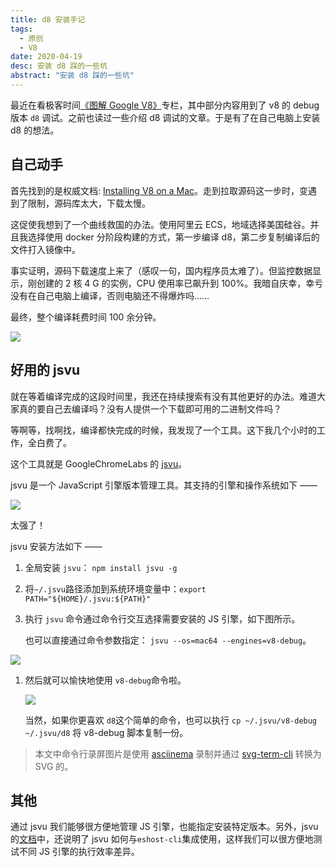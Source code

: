 ```yaml
---
title: d8 安装手记
tags:
  - 原创
  - V8
date: 2020-04-19
desc: 安装 d8 踩的一些坑
abstract: "安装 d8 踩的一些坑"
---
```


最近在看极客时间[《图解 Google V8》](<https://time.geekbang.org/column/intro/296>)专栏，其中部分内容用到了 v8 的 debug 版本 `d8` 调试。之前也读过一些介绍 d8 调试的文章。于是有了在自己电脑上安装 d8 的想法。

## 自己动手

首先找到的是权威文档: [Installing V8 on a Mac](<https://gist.github.com/kevincennis/0cd2138c78a07412ef21>)。走到拉取源码这一步时，变遇到了限制，源码库太大，下载太慢。

这促使我想到了一个曲线救国的办法。使用阿里云 ECS，地域选择美国硅谷。并且我选择使用 docker 分阶段构建的方式，第一步编译 d8，第二步复制编译后的文件打入镜像中。

事实证明，源码下载速度上来了（感叹一句，国内程序员太难了）。但监控数据显示，刚创建的 2 核 4 G 的实例，CPU 使用率已飙升到 100%。我暗自庆幸，幸亏没有在自己电脑上编译，否则电脑还不得爆炸吗……

最终，整个编译耗费时间 100 余分钟。

![](https://p5.ssl.qhimg.com/t017441ab6f60c16928.jpg)



## 好用的 jsvu

就在等着编译完成的这段时间里，我还在持续搜索有没有其他更好的办法。难道大家真的要自己去编译吗？没有人提供一个下载即可用的二进制文件吗？

等啊等，找啊找，编译都快完成的时候，我发现了一个工具。这下我几个小时的工作，全白费了。

这个工具就是 GoogleChromeLabs 的 [jsvu](<https://github.com/GoogleChromeLabs/jsvu>)。

jsvu 是一个 JavaScript 引擎版本管理工具。其支持的引擎和操作系统如下 ——

![](https://p3.ssl.qhimg.com/t018daa32a5ac51563d.jpg)

太强了！

jsvu 安装方法如下 ——

1. 全局安装 `jsvu`： `npm install jsvu -g`

2. 将`~/.jsvu`路径添加到系统环境变量中：`export PATH="${HOME}/.jsvu:${PATH}"`

3. 执行 `jsvu` 命令通过命令行交互选择需要安装的 JS 引擎，如下图所示。

   也可以直接通过命令参数指定： `jsvu --os=mac64 --engines=v8-debug`。

![](https://s1.ssl.qhres.com/static/d04b435008efe9db.svg)

1. 然后就可以愉快地使用  `v8-debug`命令啦。

   ![](https://s1.ssl.qhres.com/static/06b5fb8d3442eec2.svg)

   当然，如果你更喜欢 `d8`这个简单的命令，也可以执行 `cp ~/.jsvu/v8-debug ~/.jsvu/d8` 将 v8-debug 脚本复制一份。

> 本文中命令行录屏图片是使用  [asciinema](<https://asciinema.org/>)  录制并通过 [svg-term-cli](<https://github.com/marionebl/svg-term-cli>) 转换为 SVG 的。

## 其他

通过 jsvu 我们能够很方便地管理 JS 引擎，也能指定安装特定版本。另外，jsvu 的[文档](<https://github.com/GoogleChromeLabs/jsvu>)中，还说明了 jsvu 如何与``eshost-cli``集成使用，这样我们可以很方便地测试不同 JS 引擎的执行效率差异。

